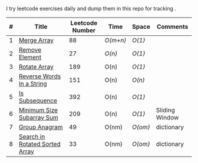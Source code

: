 I try leetcode exercises daily and dump them in this repo for tracking . 

|# | Title | Leetcode Number | Time | Space | Comments 
|---| ----- | --------- | ---- | ----- | -------- |
|1 | [Merge Array](https://leetcode.com/problems/merge-sorted-array/description/) | 88 | _O(m+n)_ | _O(1)_ | |
|2 | [Remove Element](https://leetcode.com/problems/remove-element/description/) | 27 | _O(n)_ |_O(1)_ | |
|3 | [Rotate Array](https://leetcode.com/problems/rotate-array/description/) | 189 | O(n) |_O(1)_| |
|4 | [Reverse Words In a String](https://leetcode.com/problems/reverse-words-in-a-string/) | 151 | O(n) |_O(n)_| |
|5 | [Is Subsequence](https://leetcode.com/problems/is-subsequence/) | 392 | O(n) |_O(1)_| |
|6 | [Minimum Size Subarray Sum](https://leetcode.com/problems/minimum-size-subarray-sum/) | 209 | O(n) |_O(1)_| Sliding Window|
|7 | [Group Anagram](https://leetcode.com/problems/group-anagrams/) | 49 | O(nm) |_O(om)_| dictionary|
|8 | [Search in Rotated Sorted Array](https://leetcode.com/problems/search-in-rotated-sorted-array/) | 33 | O(nm) |_O(om)_| dictionary|

